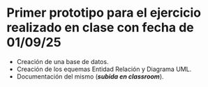 # Primer prototipo para el ejercicio realizado en clase con fecha de 01/09/25

- Creación de una base de datos.
- Creación de los equemas Entidad Relación y Diagrama UML.
- Documentación del mismo (***subida en classroom***). 
